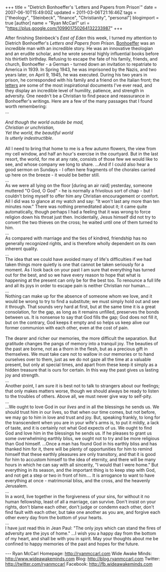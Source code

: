 +++
title = "Dietrich Bonhoeffer's 'Letters and Papers from Prison'"
date = 2007-06-10T15:49:00Z
updated = 2011-03-06T21:16:46Z
tags = ["theology", "Steinbeck", "finance", "Christianity", "personal"]
blogimport = true
[author]
	name = "Ryan McCarl"
	uri = "https://plus.google.com/109901750264132233987"
+++

After finishing Steinbeck's <span style="font-style: italic;">East of Eden </span>this week, I turned my attention to Dietrich Bonhoeffer's <span style="font-style: italic;">Letters and Papers from Prison</span>.  <a href="http://en.wikipedia.org/wiki/Dietrich_Bonhoeffer">Bonhoeffer</a> was an incredible man with an incredible story.  He was an innovative theologian and an erudite scholar, and he wrote several highly influential books before his thirtieth birthday.  Refusing to escape the fate of his family, friends, and church, Bonhoeffer - a German - turned down an invitation to repatriate to America in 1939.  In Spring 1943, he was imprisoned by the Nazis, and two years later, on April 9, 1945, he was executed.  During his two years in prison, he corresponded with his family and a friend on the Italian front; the <a href="http://www.amazon.com/Letters-Papers-Prison-Dietrich-Bonhoeffer/dp/0334028361/ref=pd_bbs_sr_1/104-4601658-5091105?ie=UTF8&s=books&amp;qid=1181506557&sr=8-1">letters</a> are some of the most inspirational documents I've ever read, and they display an incredible level of humility, patience, and strength in adversity.  One needn't be a Christian to find peace and reassurance in Bonhoeffer's writings.  Here are a few of the many passages that I found worth remembering:<br />...<br /><br /><span style="font-style: italic;">And though the world outside be mad,<br />Christian or unchristian,<br />Yet the world, the beautiful world<br />Is utterly indestructible</span>.<br /><br />All I need to bring that home to me is a few autumn flowers, the view from my cell window, and half an hour's exercise in the courtyard.  But in the last resort, the world, for me at any rate, consists of those few we would like to see, and whose company we long to share.  ...And if I could also hear a good sermon on Sundays - I often here fragments of the chorales carried up here on the breeze - it would be better still.<br />...<br />As we were all lying on the floor [during an air raid] yesterday, someone muttered "O God, O God" - he is normally a frivolous sort of chap - but I couldn't bring myself to offer him any Christian encouragement or comfort.  All I did was to glance at my watch and say: "It won't last any more than ten minutes now."  There was nothing premeditated about it; it came quite automatically, though perhaps I had a feeling that it was wrong to force religion down his throat just then.  Incidentally, Jesus himself did not try to convert the two thieves on the cross; he waited until one of them turned to him.<br />...<br />As compared with marriage and the ties of kindred, friendship has no generally recognized rights, and is therefore wholly dependent on its own inherent quality.<br />...<br />The idea that we could have avoided many of life's difficulties if we had taken things more quietly is one that cannot be taken seriously for a moment.  As I look back on your past I am sure that everything has turned out for the best, and so we have every reason to hope that what is happening at the present can only be for the best too.  To renounce a full life and all its joys in order to escape pain is neither Christian nor human....<br />...<br />Nothing can make up for the absence of someone whom we love, and it would be wrong to try to find a substitute; we must simply hold out and see it through. That sounds very hard at first, but at the same time it is a great consolation, for the gap, as long as it remains unfilled, preserves the bonds between us. It is nonsense to say that God fills the gap; God does not fill it, but on the contrary, God keeps it empty and so helps us keep alive our former communion with each other, even at the cost of pain.<br /><br />The dearer and richer our memories, the more difficult the separation. But gratitude changes the pangs of memory into a tranquil joy. The beauties of the past are borne, not as a thorn in the flesh, but as a precious gift in themselves. We must take care not to wallow in our memories or to hand ourselves over to them, just as we do not gaze all the time at a valuable present, but only at special times, and apart from these keep it simply as a hidden treasure that is ours for certain. In this way the past gives us lasting joy and strength.<br />...<br />Another point, I am sure it is best not to talk to strangers about our feelings; that only makes matters worse, though we should always be ready to listen to the troubles of others.  Above all, we must never give way to self-pity.<br />...<br />...We ought to love God in our <span style="font-style: italic;">lives</span> and in all the blessings he sends us.  We should trust him in our lives, so that when our time comes, but not before, we may go to him in love and trust and joy.  But, speaking frankly, to long for the transcendent when you are in your wife's arms is, to put it mildly, a lack of taste, and it is certainly not what God expects of us.  We ought to find God  and love him in the blessings he sends us.  If he pleases to grant us some overwhelming earthly bliss, we ought not to try and be more religious than God himself.  ...Once a man has found God in his earthly bliss and has thanked him for it, there will be plenty of opportunities for him to remind himself that these earthly pleasures are only transitory, and that it is good for him to accustom himself to the idea of eternity, and there will be many hours in which he can say with all sincerity, "I would that I were home."  But everything in its season, and the important thing is to keep step with God, and not get a step or two in front of him....  It is arrogance to want to have everything at once - matrimonial bliss, and the cross, and the heavenly Jerusalem.<br />...<br />In a word, live together in the forgiveness of your sins, for without it no human fellowship, least of all a marriage, can survive.  Don't insist on your rights, don't blame each other, don't judge or condemn each other, don't find fault with each other, but take one another as you are, and forgive each other every day from the bottom of your hearts.<br />...<br />I have just read this in Jean Paul: "The only joys which can stand the fires of adversity are the joys of home."  ...I wish you a happy day from the bottom of my heart, and shall be with you in spirit.  May your thoughts about me be confined to happy memories of the past and hopes for the future.<div class="blogger-post-footer">---
Ryan McCarl
Homepage: http://ryanmccarl.com
Wide Awake Minds: http://www.wideawakeminds.com
Blog: http://blog.ryanmccarl.com
Twitter: http://twitter.com/ryanmccarl
Facebook: http://fb.wideawakeminds.com</div>
